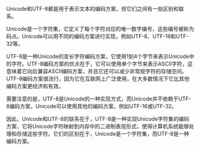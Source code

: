 Unicode和UTF-8都是用于表示文本的编码方案，但它们之间有一些区别和联系。

Unicode是一个字符集，它定义了每个字符对应的唯一数字编号，这些编号被称为码点。Unicode可以用不同的编码方案进行实现，例如UTF-8、UTF-16和UTF-32等。

UTF-8是一种Unicode的变长字符编码方案，它使用1到4个字节来表示Unicode中的字符。UTF-8编码方案的优点在于，它可以使用单个字节来表示ASCII字符，这意味着它向后兼容ASCII编码方案，并且它还可以减少非常规字符的存储空间。 UTF-8编码方案很流行，因为它在互联网上广泛使用，在大多数情况下它比其他编码方案更经济和有效。

需要注意的是，UTF-8是Unicode的一种实现方式，而Unicode并不依赖于UTF-8编码方案，Unicode可以使用其他的编码方案，例如UTF-16或UTF-32。

因此，Unicode和UTF-8的联系在于，UTF-8是一种实现Unicode字符集的编码方案，它将Unicode字符映射到内存中的二进制表现形式，使得计算机系统能够处理和存储这些字符。它们的区别在于，Unicode是一个字符集，而UTF-8是一种编码方案。